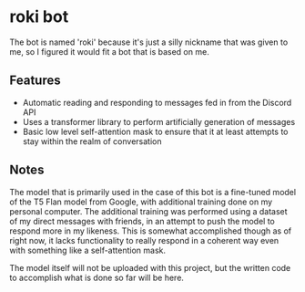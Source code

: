 # roki bot

The bot is named 'roki' because it's just a silly nickname that was given to me, so I figured it would fit a bot that is based on me.

## Features
- Automatic reading and responding to messages fed in from the Discord API
- Uses a transformer library to perform artificially generation of messages
- Basic low level self-attention mask to ensure that it at least attempts to stay within the realm of conversation

## Notes
The model that is primarily used in the case of this bot is a fine-tuned model of the T5 Flan model from Google, with additional training done on my personal computer. The additional training was performed using a dataset of my direct messages with friends, in an attempt to push the model to respond more in my likeness. This is somewhat accomplished though as of right now, it lacks functionality to really respond in a coherent way even with something like a self-attention mask.

The model itself will not be uploaded with this project, but the written code to accomplish what is done so far will be here.
